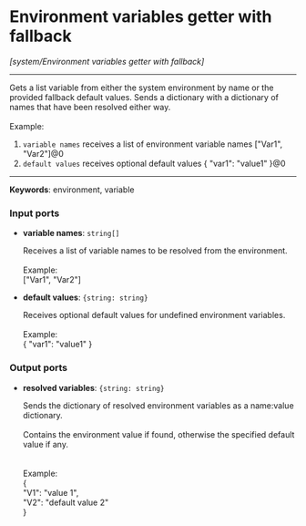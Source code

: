 # Environment variables getter with fallback

_[system/Environment variables getter with fallback]_

---

Gets a list variable from either the system environment by name or the provided fallback default values. Sends a dictionary with a dictionary of names that have been resolved either way.<br>
<br>
Example: <br>
1. `variable names` receives a list of environment variable names ["Var1", "Var2"]@0<br>
2. `default values` receives optional default values { "var1": "value1" }@0<br>

---

__Keywords__: environment, variable

### Input ports

* __variable names__: ` string[] `

    Receives a list of variable names to be resolved from the environment.<br>
    <br>
    Example:<br>
    ["Var1", "Var2"]<br>


* __default values__: ` {string: string} `

    Receives optional default values for undefined environment variables.<br>
    <br>
    Example:<br>
    { "var1": "value1" }<br>

### Output ports

* __resolved variables__: ` {string: string} `

    Sends the dictionary of resolved environment variables as a name:value dictionary.<br>
    <br>
    Contains the environment value if found, otherwise the specified default value if any.<br>
    <br>
    <br>
    Example:<br>
    {<br>
      "V1": "value 1",<br>
      "V2": "default value 2"<br>
    }<br>

